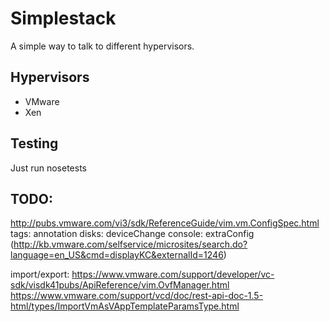 # Simplestack

A simple way to talk to different hypervisors.

## Hypervisors

* VMware
* Xen

## Testing

Just run nosetests

## TODO:
http://pubs.vmware.com/vi3/sdk/ReferenceGuide/vim.vm.ConfigSpec.html
tags: annotation
disks: deviceChange
console: extraConfig (http://kb.vmware.com/selfservice/microsites/search.do?language=en_US&cmd=displayKC&externalId=1246)

import/export: https://www.vmware.com/support/developer/vc-sdk/visdk41pubs/ApiReference/vim.OvfManager.html https://www.vmware.com/support/vcd/doc/rest-api-doc-1.5-html/types/ImportVmAsVAppTemplateParamsType.html
